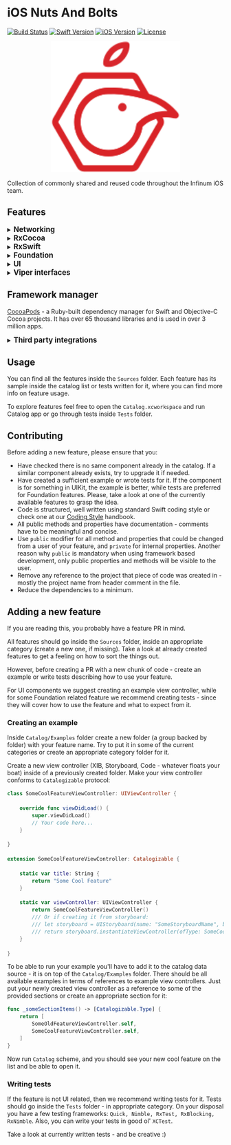 # iOS Nuts And Bolts

[![Build Status](https://app.bitrise.io/app/fb7e6e08b49676bc/status.svg?token=NQnTFTVDwqpKM6QgA0Mn7g)](https://app.bitrise.io/app/fb7e6e08b49676bc)
[![Swift Version](https://img.shields.io/badge/Swift-5.0-orange.svg)](https://www.swift.org)
[![iOS Version](https://img.shields.io/badge/iOS-12.0-green.svg)](https://www.apple.com/ios/)
[![License](https://img.shields.io/cocoapods/l/SemanticVersioning.svg)](https://github.com/infinum/iOS-Nuts-And-Bolts/blob/master/LICENSE.md)


<p align="center">
    <img src="nuts-and-bolts.svg" width="300" max-width="50%" alt="Japx"/>
</p>

Collection of commonly shared and reused code throughout the Infinum iOS team.

## Features 

<details>
<summary><big><b>Networking</b></big></summary>
<hr />
Used for easier implementation of networking features.

* **Router** - Base API routing containing shared logic for all routers.
* **Encoding** - Request params with associated encoding.
* **Adapters** - Adapters used for both basic and token authentication.
* **Service** - Base protocol for API networking communication.
* **Rx** - Reactive implementation of networking communication.
* **JSONAPI** - Used for handling JSON:API networking.
* **Headers** - commonly used request headers
<br/><br/>
</details>

<details>
<summary><big><b>RxCocoa</b></big></summary>
<hr />
Extensions useful when dealing with all things Cocoa, in a reactive way.
<br/><br/>
</details>

<details>
<summary><big><b>RxSwift</b></big></summary>
<hr />

Extensions for *Observables* and *Singles* which will make your reactive life a little easier.
<br/><br/>
</details>

<details>
<summary><big><b>Foundation</b></big></summary>
<hr />

Wide range of useful extensions and computed properties covering many commonly used Foundation features: *Arrays, Strings, Bools, Date, Optional* etc.
<br/><br/>
</details>

<details>
<summary><big><b>UI</b></big></summary>
<hr />

Plenty of extensions of most used UI elements, along with reactive extensions to common UI types such as *UIView*, *UIColor* etc.
<br/><br/>
</details>

<details>
<summary><big><b>Viper interfaces</b></big></summary>
<hr />

Interfaces used for building your application using the VIPER architecture pattern. Its usage is explained in more detail in our [Xcode templates GitHub page](https://github.com/infinum/iOS-VIPER-Xcode-Templates).
<br/><br/>
</details>

## Framework manager

[CocoaPods](https://cocoapods.org) - a Ruby-built dependency manager for Swift and Objective-C Cocoa projects. It has over 65 thousand libraries and is used in over 3 million apps.


<details>
<summary><big><b>Third party integrations</b></big></summary>
<hr />

### UI

* **[MBProgressHUD](https://cocoapods.org/pods/MBProgressHUD)** - an iOS drop-in class that displays a translucent HUD with an indicator and/or labels while work is being done in a background thread. The HUD is meant as a replacement for the undocumented, private UIKit UIProgressHUD with some additional features.

### Networking

* **[Alamofire](https://cocoapods.org/pods/Alamofire)** - an HTTP networking library written in Swift.
* **[CodableAlamofire](https://cocoapods.org/pods/CodableAlamofire)** - an extension for Alamofire that converts JSON data into Decodable object.
* **[Japx/RxCodableAlamofire]()** - Lightweight JSON:API parser that flattens complex JSON:API structure and turns it into simple JSON and vice versa. 
* **[Loggie]()** - in-app network logging library.

### Reactive

* **[RxSwift](https://cocoapods.org/pods/RxSwift)** -  is a generic abstraction of computation expressed through Observable interface.
* **[RxCocoa](https://cocoapods.org/pods/RxCocoa)** - provides the fundamentals of Observables and provides extensions to the Cocoa and Cocoa Touch frameworks to take advantage of RxSwift.

### Localization

* **[SwiftI18n](https://cocoapods.org/pods/SwiftI18n)** - used for easier localization.

### Testing

* **[RxBlocking](https://cocoapods.org/pods/RxBlocking)** - is set of blocking operators for easy unit testing.
* **[RxTest](https://cocoapods.org/pods/RxTest)** - a test framework published at RxSwift repository.
* **[Nimble](https://cocoapods.org/pods/Nimble)** - used to express the expected outcomes of Swift or Objective-C expressions.
* **[Quick](https://cocoapods.org/pods/Quick)** - behavior-driven development framework for Swift and Objective-C.
* **[RxNimble](https://cocoapods.org/pods/RxNimble)** - Nimble extensions that make unit testing with RxSwift easier.
<br/><br/>
</details>


## Usage

You can find all the features inside the `Sources` folder. Each feature has its sample inside the catalog list or tests written for it, where you can find more info on feature usage.

To explore features feel free to open the `Catalog.xcworkspace` and run Catalog app or go through tests inside `Tests` folder.

## Contributing

Before adding a new feature, please ensure that you:

* Have checked there is no same component already in the catalog. If a similar component already exists, try to upgrade it if needed.
* Have created a sufficient example or wrote tests for it. If the component is for something in UIKit, the example is better, while tests are preferred for Foundation features. Please, take a look at one of the currently available features to grasp the idea.
* Code is structured, well written using standard Swift coding style or check one at our [Coding Style](https://handbook.infinum.co/books/ios/Basics/Coding%20style) handbook.
* All public methods and properties have documentation - comments have to be meaningful and concise.
* Use `public` modifier for all method and properties that could be changed from a user of your feature, and `private` for internal properties. Another reason why `public` is mandatory when using framework based development, only public properties and methods will be visible to the user.
* Remove any reference to the project that piece of code was created in - mostly the project name from header comment in the file.
* Reduce the dependencies to a minimum.

## Adding a new feature

If you are reading this, you probably have a feature PR in mind.

All features should go inside the `Sources` folder, inside an appropriate category (create a new one, if missing). Take a look at already created features to get a feeling on how to sort the things out.

However, before creating a PR with a new chunk of code - create an example or write tests describing how to use your feature.

For UI components we suggest creating an example view controller, while for some Foundation related feature we recommend creating tests - since they will cover how to use the feature and what to expect from it.

### Creating an example

Inside `Catalog/Examples` folder create a new folder (a group backed by folder) with your feature name. Try to put it in some of the current categories or create an appropriate category folder for it.

Create a new view controller (XIB,  Storyboard, Code - whatever floats your boat) inside of a previously created folder. Make your view controller conforms to `Catalogizable` protocol:

```swift
class SomeCoolFeatureViewController: UIViewController {

    override func viewDidLoad() {
        super.viewDidLoad()
        // Your code here...
    }

}

extension SomeCoolFeatureViewController: Catalogizable {

    static var title: String {
        return "Some Cool Feature"
    }

    static var viewController: UIViewController {
        return SomeCoolFeatureViewController()
        /// Or if creating it from storyboard:
        /// let storyboard = UIStoryboard(name: "SomeStoryboardName", bundle: nil)
        /// return storyboard.instantiateViewController(ofType: SomeCoolFeatureViewController.self)
    }

}
```

To be able to run your example you'll have to add it to the catalog data source - it is on top of the `Catalog/Examples` folder. There should be all available examples in terms of references to example view controllers. Just put your newly created view controller as a reference to some of the provided sections or create an appropriate section for it:

```swift
func _someSectionItems() -> [Catalogizable.Type] {
    return [
        SomeOldFeatureViewController.self,
        SomeCoolFeatureViewController.self,
    ]
}
```

Now run `Catalog` scheme, and you should see your new cool feature on the list and be able to open it.

### Writing tests

If the feature is not UI related, then we recommend writing tests for it. Tests should go inside the `Tests` folder - in appropriate category. On your disposal you have a few testing frameworks: `Quick, Nimble, RxTest, RxBlocking, RxNimble`. Also, you can write your tests in good ol' `XCTest`.

Take a look at currently written tests - and be creative :)
